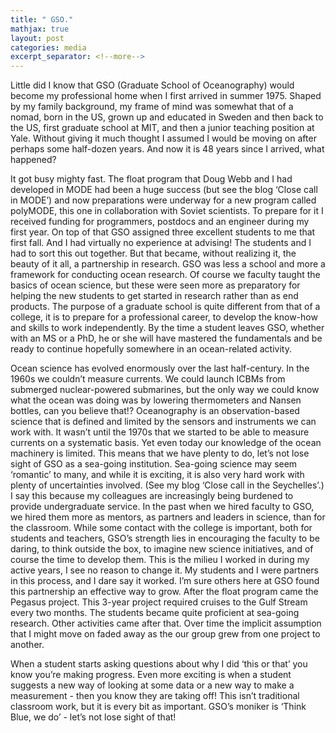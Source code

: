 ```yaml
---
title: " GSO."
mathjax: true
layout: post
categories: media
excerpt_separator: <!--more-->
---
```


Little did I know that GSO (Graduate School of Oceanography) would become my professional home when I first arrived in summer 1975. Shaped by my family background, my frame of mind was somewhat that of a nomad, born in the US, grown up and educated in Sweden and then back to the US, first graduate school at MIT, and then a junior teaching position at Yale. Without giving it much thought I assumed I would be moving on after perhaps some half-dozen years. And now it is 48 years since I arrived, what happened? 
<!--more-->

It got busy mighty fast. The float program that Doug Webb and I had developed in MODE had been a huge success (but see the blog ‘Close call in MODE’) and now preparations were underway for a new program called polyMODE, this one in collaboration with Soviet scientists. To prepare for it I received funding for programmers, postdocs and an engineer during my first year. On top of that GSO assigned three excellent students to me that first fall. And I had virtually no experience at advising! The students and I had to sort this out together. But that became, without realizing it, the beauty of it all, a partnership in research. GSO was less a school and more a framework for conducting ocean research. Of course we faculty taught the basics of ocean science, but these were seen more as preparatory for helping the new students to get started in research rather than as end products. The purpose of a graduate school is quite different from that of a college, it is to prepare for a professional career, to develop the know-how and skills to work independently. By the time a student leaves GSO, whether with an MS or a PhD, he or she will have mastered the fundamentals and be ready to continue hopefully somewhere in an ocean-related activity. 

Ocean science has evolved enormously over the last half-century. In the 1960s we couldn’t measure currents. We could launch ICBMs from submerged nuclear-powered submarines, but the only way we could know what the ocean was doing was by lowering thermometers and Nansen bottles, can you believe that!? Oceanography is an observation-based science that is defined and limited by the sensors and instruments we can work with. It wasn’t until the 1970s that we started to be able to measure currents on a systematic basis. Yet even today our knowledge of the ocean machinery is limited. This means that we have plenty to do, let’s not lose sight of GSO as a sea-going institution. Sea-going science may seem ‘romantic’ to many, and while it is exciting, it is also very hard work with plenty of uncertainties involved. (See my blog ‘Close call in the Seychelles’.) I say this because my colleagues are increasingly being burdened to provide undergraduate service. In the past when we hired faculty to GSO, we hired them more as mentors, as partners and leaders in science, than for the classroom. While some contact with the college is important, both for students and teachers, GSO’s strength lies in encouraging the faculty to be daring, to think outside the box, to imagine new science initiatives, and of course the time to develop them. This is the milieu I worked in during my active years, I see no reason to change it. My students and I were partners in this process, and I dare say it worked. I’m sure others here at GSO found this partnership an effective way to grow. After the float program came the Pegasus project. This 3-year project required cruises to the Gulf Stream every two months. The students became quite proficient at sea-going research. Other activities came after that. Over time the implicit assumption that I might move on faded away as the our group grew from one project to another. 

When a student starts asking questions about why I did ‘this or that’ you know you’re making progress. Even more exciting is when a student suggests a new way of looking at some data or a new way to make a measurement - then you know they are taking off! This isn’t traditional classroom work, but it is every bit as important. GSO’s moniker is ‘Think Blue, we do’ - let’s not lose sight of that!  


